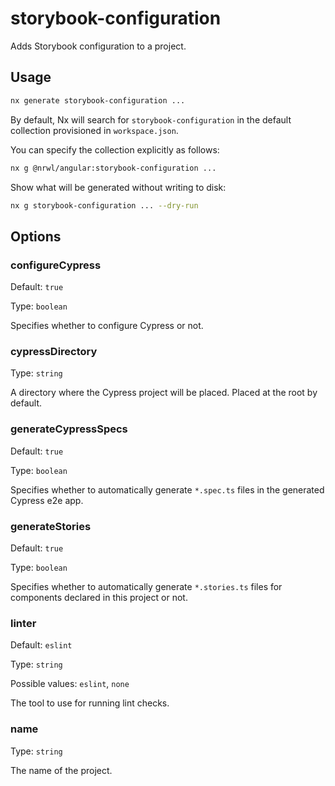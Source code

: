 # storybook-configuration

Adds Storybook configuration to a project.

## Usage

```bash
nx generate storybook-configuration ...
```

By default, Nx will search for `storybook-configuration` in the default collection provisioned in `workspace.json`.

You can specify the collection explicitly as follows:

```bash
nx g @nrwl/angular:storybook-configuration ...
```

Show what will be generated without writing to disk:

```bash
nx g storybook-configuration ... --dry-run
```

## Options

### configureCypress

Default: `true`

Type: `boolean`

Specifies whether to configure Cypress or not.

### cypressDirectory

Type: `string`

A directory where the Cypress project will be placed. Placed at the root by default.

### generateCypressSpecs

Default: `true`

Type: `boolean`

Specifies whether to automatically generate `*.spec.ts` files in the generated Cypress e2e app.

### generateStories

Default: `true`

Type: `boolean`

Specifies whether to automatically generate `*.stories.ts` files for components declared in this project or not.

### linter

Default: `eslint`

Type: `string`

Possible values: `eslint`, `none`

The tool to use for running lint checks.

### name

Type: `string`

The name of the project.
